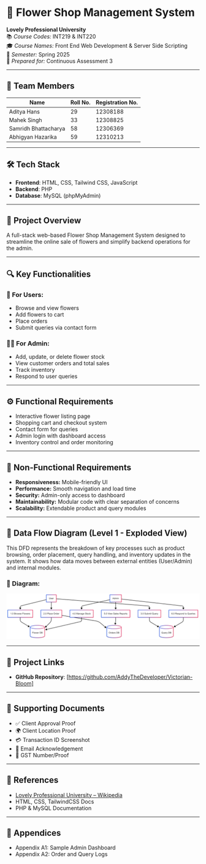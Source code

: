 # 🌸 Flower Shop Management System

**Lovely Professional University**  
📚 *Course Codes:* INT219 & INT220  
🎓 *Course Names:* Front End Web Development & Server Side Scripting  
📅 *Semester:* Spring 2025  
📝 *Prepared for:* Continuous Assessment 3  

---

## 👥 Team Members

| Name                   | Roll No. | Registration No. |
|------------------------|----------|------------------|
| Aditya Hans            | 29       | 12308188         |
| Mahek Singh            | 33       | 12308825         |
| Samridh Bhattacharya   | 58       | 12306369         |
| Abhigyan Hazarika      | 59       | 12310213         |

---

## 🛠️ Tech Stack

- **Frontend**: HTML, CSS, Tailwind CSS, JavaScript  
- **Backend**: PHP  
- **Database**: MySQL (phpMyAdmin)

---

## 🧾 Project Overview

A full-stack web-based Flower Shop Management System designed to streamline the online sale of flowers and simplify backend operations for the admin.

---

## 🔍 Key Functionalities

### 🌼 For Users:
- Browse and view flowers
- Add flowers to cart
- Place orders
- Submit queries via contact form

### 🧑‍💼 For Admin:
- Add, update, or delete flower stock
- View customer orders and total sales
- Track inventory
- Respond to user queries

---

## ⚙️ Functional Requirements

- Interactive flower listing page  
- Shopping cart and checkout system  
- Contact form for queries  
- Admin login with dashboard access  
- Inventory control and order monitoring  

---

## 🧩 Non-Functional Requirements

- **Responsiveness:** Mobile-friendly UI  
- **Performance:** Smooth navigation and load time  
- **Security:** Admin-only access to dashboard  
- **Maintainability:** Modular code with clear separation of concerns  
- **Scalability:** Extendable product and query modules  

---

## 🔄 Data Flow Diagram (Level 1 - Exploded View)

This DFD represents the breakdown of key processes such as product browsing, order placement, query handling, and inventory updates in the system. It shows how data moves between external entities (User/Admin) and internal modules.

### 📌 Diagram:

![Level 1 DFD](Level.png)

---

## 🔗 Project Links

- **GitHub Repository**: [https://github.com/AddyTheDeveloper/Victorian-Bloom]  

---

## 📌 Supporting Documents

- ✅ Client Approval Proof  
- 🌍 Client Location Proof  
- 💳 Transaction ID Screenshot  
- 📧 Email Acknowledgement  
- 🧾 GST Number/Proof

---

## 📎 References

- [Lovely Professional University – Wikipedia](https://en.wikipedia.org/wiki/Lovely_Professional_University)  
- HTML, CSS, TailwindCSS Docs  
- PHP & MySQL Documentation  

---

## 📁 Appendices

- Appendix A1: Sample Admin Dashboard  
- Appendix A2: Order and Query Logs  
